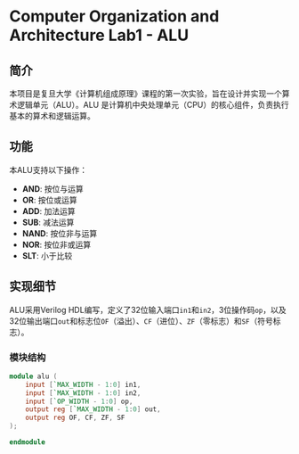 # Computer Organization and Architecture Lab1 - ALU

## 简介
本项目是复旦大学《计算机组成原理》课程的第一次实验，旨在设计并实现一个算术逻辑单元（ALU）。ALU 是计算机中央处理单元（CPU）的核心组件，负责执行基本的算术和逻辑运算。

## 功能
本ALU支持以下操作：
- **AND**: 按位与运算
- **OR**: 按位或运算
- **ADD**: 加法运算
- **SUB**: 减法运算
- **NAND**: 按位非与运算
- **NOR**: 按位非或运算
- **SLT**: 小于比较

## 实现细节
ALU采用Verilog HDL编写，定义了32位输入端口`in1`和`in2`，3位操作码`op`，以及32位输出端口`out`和标志位`OF`（溢出）、`CF`（进位）、`ZF`（零标志）和`SF`（符号标志）。

### 模块结构
```verilog
module alu (
    input [`MAX_WIDTH - 1:0] in1,
    input [`MAX_WIDTH - 1:0] in2,
    input [`OP_WIDTH - 1:0] op,
    output reg [`MAX_WIDTH - 1:0] out,
    output reg OF, CF, ZF, SF
);

endmodule
